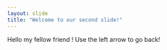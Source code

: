 ```yaml
---
layout: slide
title: "Welcome to our second slide!"
---
```

Hello my fellow friend !
Use the left arrow to go back!
